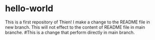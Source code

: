 # hello-world
This is a first repository of Thien!
I make a change to the README file in new branch. This will not effect to the content of README file in main branche.
#This is a change that perform directly in main branch.
